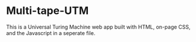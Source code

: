 # Multi-tape-UTM
This is a Universal Turing Machine web app built with HTML, on-page CSS, and the Javascript in a seperate file.
